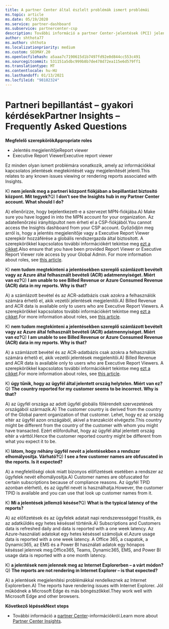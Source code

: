 ```yaml
---
title: A partner Center által észlelt problémák ismert problémái
ms.topic: article
ms.date: 05/19/2020
ms.service: partner-dashboard
ms.subservice: partnercenter-csp
description: További információ a partner Center-jelentések (PCI) jelentéseivel kapcsolatos ismert problémákról. Az információk tartalmazhatnak ismert megjelenítési problémákat vagy jelentési korlátozásokat.
author: shthota77
ms.author: shthota
ms.localizationpriority: medium
ms.custom: SEOMAY.20
ms.openlocfilehash: a5aaa7c7190615d1b7497fd92e0d844cc553c491
ms.sourcegitcommit: 531151a5dbc999b8b7de478d72ea115e6d579ff1
ms.translationtype: MT
ms.contentlocale: hu-HU
ms.lasthandoff: 01/13/2021
ms.locfileid: "98182324"
---
```

# <a name="partner-insights--frequently-asked-questions"></a><span data-ttu-id="0a12e-104">Partneri bepillantást – gyakori kérdések</span><span class="sxs-lookup"><span data-stu-id="0a12e-104">Partner Insights – Frequently Asked Questions</span></span>

<span data-ttu-id="0a12e-105">**Megfelelő szerepkörök**</span><span class="sxs-lookup"><span data-stu-id="0a12e-105">**Appropriate roles**</span></span>
- <span data-ttu-id="0a12e-106">Jelentés megjelenítője</span><span class="sxs-lookup"><span data-stu-id="0a12e-106">Report viewer</span></span>
- <span data-ttu-id="0a12e-107">Executive Report Viewer</span><span class="sxs-lookup"><span data-stu-id="0a12e-107">Executive report viewer</span></span>

<span data-ttu-id="0a12e-108">Ez minden olyan ismert problémára vonatkozik, amely az információkkal kapcsolatos jelentések megtekintését vagy megjelenítését jelenti.</span><span class="sxs-lookup"><span data-stu-id="0a12e-108">This relates to any known issues viewing or rendering reports associated with Insights.</span></span>

<span data-ttu-id="0a12e-109">K) **nem jelenik meg a partneri központ fiókjában a bepillantást biztosító központ. Mit tegyek?**</span><span class="sxs-lookup"><span data-stu-id="0a12e-109">Q) **I don’t see the Insights hub in my Partner Center account. What should I do?**</span></span>

<span data-ttu-id="0a12e-110">A) ellenőrizze, hogy bejelentkezett-e a szervezet MPN-fiókjába.</span><span class="sxs-lookup"><span data-stu-id="0a12e-110">A) Make sure you have logged in into the MPN account for your organization.</span></span> <span data-ttu-id="0a12e-111">Az adatellenőrzési irányítópultot nem érheti el a CSP-fiókjából.</span><span class="sxs-lookup"><span data-stu-id="0a12e-111">You cannot access the Insights dashboard from your CSP account.</span></span> <span data-ttu-id="0a12e-112">Győződjön meg arról is, hogy a jelentés megjelenítője vagy a Executive Report Viewer szerepkör hozzáférése a globális rendszergazda által biztosított.  A szerepkörökkel kapcsolatos további információkért tekintse meg [ezt a cikket](./pci-roles.md).</span><span class="sxs-lookup"><span data-stu-id="0a12e-112">Also ensure that you have been provided Report Viewer or Executive Report Viewer role access by your Global Admin.  For more information about roles, see [this article](./pci-roles.md).</span></span>

<span data-ttu-id="0a12e-113">K) **nem tudom megtekinteni a jelentésekben szereplő számlázott bevételt vagy az Azure által felhasznált bevételi (ACR) adatmennyiséget. Miért van ez?**</span><span class="sxs-lookup"><span data-stu-id="0a12e-113">Q) **I am unable to see Billed Revenue or Azure Consumed Revenue (ACR) data in my reports. Why is that?**</span></span>

<span data-ttu-id="0a12e-114">A) a számlázott bevétel és az ACR-adatbázis csak azokra a felhasználók számára érhető el, akik vezetői jelentések megjelenítői.</span><span class="sxs-lookup"><span data-stu-id="0a12e-114">A) Billed Revenue and ACR data is available only to users who are Executive Report Viewers.</span></span>  <span data-ttu-id="0a12e-115">A szerepkörökkel kapcsolatos további információkért tekintse meg [ezt a cikket](./pci-roles.md).</span><span class="sxs-lookup"><span data-stu-id="0a12e-115">For more information about roles, see [this article](./pci-roles.md).</span></span>

<span data-ttu-id="0a12e-116">K) **nem tudom megtekinteni a jelentésekben szereplő számlázott bevételt vagy az Azure által felhasznált bevételi (ACR) adatmennyiséget. Miért van ez?**</span><span class="sxs-lookup"><span data-stu-id="0a12e-116">Q) **I am unable to see Billed Revenue or Azure Consumed Revenue (ACR) data in my reports. Why is that?**</span></span>

<span data-ttu-id="0a12e-117">A) a számlázott bevétel és az ACR-adatbázis csak azokra a felhasználók számára érhető el, akik vezetői jelentések megjelenítői.</span><span class="sxs-lookup"><span data-stu-id="0a12e-117">A) Billed Revenue and ACR data is available only to users who are Executive Report Viewers.</span></span> <span data-ttu-id="0a12e-118">A szerepkörökkel kapcsolatos további információkért tekintse meg [ezt a cikket](./pci-roles.md).</span><span class="sxs-lookup"><span data-stu-id="0a12e-118">For more information about roles, see [this article](./pci-roles.md).</span></span>

<span data-ttu-id="0a12e-119">K) **úgy tűnik, hogy az ügyfél által jelentett ország helytelen. Miért van ez?**</span><span class="sxs-lookup"><span data-stu-id="0a12e-119">Q) **The country reported for my customer seems to be incorrect. Why is that?**</span></span>

<span data-ttu-id="0a12e-120">A) az ügyfél országa az adott ügyfél globális fölérendelt szervezetének országából származik.</span><span class="sxs-lookup"><span data-stu-id="0a12e-120">A) The customer country is derived from the country of the Global parent organization of that customer.</span></span> <span data-ttu-id="0a12e-121">Lehet, hogy ez az ország eltér az ügyfél azon országából, akivel a tranzakciót elvégezte.</span><span class="sxs-lookup"><span data-stu-id="0a12e-121">This country might be different from the country of the customer with whom you might have transacted.</span></span> <span data-ttu-id="0a12e-122">Ezért előfordulhat, hogy az ügyfél által jelentett ország eltér a várttól.</span><span class="sxs-lookup"><span data-stu-id="0a12e-122">Hence the customer reported country might be different from what you expect it to be.</span></span>

<span data-ttu-id="0a12e-123">K) **látom, hogy néhány ügyfél nevét a jelentésekben a rendszer elhomályosítja. Várható?**</span><span class="sxs-lookup"><span data-stu-id="0a12e-123">Q) **I see a few customer names are obfuscated in the reports. Is it expected?**</span></span>

<span data-ttu-id="0a12e-124">A) a megfelelőségi okok miatt bizonyos előfizetések esetében a rendszer az ügyfelek nevét elhomályosítja.</span><span class="sxs-lookup"><span data-stu-id="0a12e-124">A) Customer names are obfuscated for certain subscriptions because of compliance reasons.</span></span> <span data-ttu-id="0a12e-125">Az ügyfél TPID azonban elérhető, és az ügyfél nevét is használhatja.</span><span class="sxs-lookup"><span data-stu-id="0a12e-125">However, the customer TPID is available and you can use that look up customer names from it.</span></span>

<span data-ttu-id="0a12e-126">K) **Mi a jelentések jellemző késése?**</span><span class="sxs-lookup"><span data-stu-id="0a12e-126">Q) **What is the typical latency of the reports?**</span></span>

<span data-ttu-id="0a12e-127">A) az előfizetések és az ügyfelek adatait napi rendszerességgel frissítik, és az adatküldés egy hetes késéssel történik.</span><span class="sxs-lookup"><span data-stu-id="0a12e-127">A) Subscriptions and Customers data is refreshed daily and data is reported with a one week latency.</span></span> <span data-ttu-id="0a12e-128">Az Azure-használati adatokat egy hetes késéssel számoljuk el.</span><span class="sxs-lookup"><span data-stu-id="0a12e-128">Azure usage data is reported with a one week latency.</span></span> <span data-ttu-id="0a12e-129">A Office 365, a csapatok, a Dynamic365, az EMS és a Power BI használati adatok egy hónapos késéssel jelennek meg.</span><span class="sxs-lookup"><span data-stu-id="0a12e-129">Office365, Teams, Dynamic365, EMS, and Power BI usage data is reported with a one month latency.</span></span>

<span data-ttu-id="0a12e-130">K) **a jelentések nem jelennek meg az Internet Explorerben – a várt módon?**</span><span class="sxs-lookup"><span data-stu-id="0a12e-130">Q) **The reports are not rendering in Internet Explorer – is that expected?**</span></span>

<span data-ttu-id="0a12e-131">A) a jelentések megjelenítési problémákkal rendelkeznek az Internet Explorerben.</span><span class="sxs-lookup"><span data-stu-id="0a12e-131">A)  The reports have rendering issues with Internet Explorer.</span></span> <span data-ttu-id="0a12e-132">Jól működnek a Microsoft Edge és más böngészőkkel.</span><span class="sxs-lookup"><span data-stu-id="0a12e-132">They work well with Microsoft Edge and other browsers.</span></span>

<span data-ttu-id="0a12e-133">**Következő lépések**</span><span class="sxs-lookup"><span data-stu-id="0a12e-133">**Next steps**</span></span>

- <span data-ttu-id="0a12e-134">További információ a [partner Center](partner-center-insights.md)-információkról.</span><span class="sxs-lookup"><span data-stu-id="0a12e-134">Learn more about [Partner Center Insights](partner-center-insights.md).</span></span>